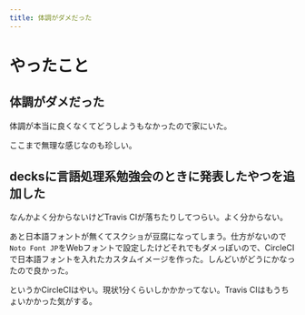 ```yaml
---
title: 体調がダメだった
---
```


# やったこと

## 体調がダメだった

体調が本当に良くなくてどうしようもなかったので家にいた。

ここまで無理な感じなのも珍しい。

## decksに言語処理系勉強会のときに発表したやつを追加した

なんかよく分からないけどTravis CIが落ちたりしてつらい。よく分からない。

あと日本語フォントが無くてスクショが豆腐になってしまう。仕方がないので`Noto Font JP`をWebフォントで設定したけどそれでもダメっぽいので、CircleCIで日本語フォントを入れたカスタムイメージを作った。しんどいがどうにかなったので良かった。

というかCircleCIはやい。現状1分くらいしかかかってない。Travis CIはもうちょいかかった気がする。

